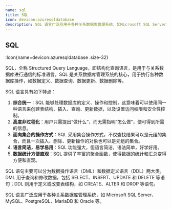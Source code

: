 ```yaml
---
name: sql
title: SQL
icon: devicon:azuresqldatabase
description: SQL 语言广泛应用于各种关系数据库管理系统，如Microsoft SQL Server、MySQL、PostgreSQL、MariaDB和Oracle等。
---
```


## SQL

:Icon{name=devicon:azuresqldatabase .size-32}

SQL，全称 Structured Query Language，即结构化查询语言，是用于与关系数据库进行通信的标准语言。SQL 是关系数据库管理系统的核心，用于执行各种数据库操作，如数据定义、数据查询、数据更新、数据删除等。

SQL 语言具有如下特点：

1. **综合统一**：SQL 能够处理数据库的定义、操作和控制，这意味着可以使用同一种语言来创建表结构、插入、查询、更新数据，以及设置访问权限和安全性控制。
2. **高度非过程化**：用户只需提出“做什么”，而无需指明“怎么做”，便可得到所需的信息。
3. **面向集合的操作方式**：SQL 采用集合操作方式，不仅查找结果可以是元组的集合，而且一次插入、删除、更新操作的对象也可以是元组的集合。
4. **语言简洁，易学易用**：SQL 功能强大，但语言简洁，语法简单，好学好用。
5. **数据统计方便直观**：SQL 提供了丰富的聚合函数，使得数据的统计和汇总变得方便和直观。

SQL 语句主要可以分为数据操作语言（DML）和数据定义语言（DDL）两大类。DML 用于查询和修改数据，包括 SELECT、INSERT、UPDATE 和 DELETE 等语句；DDL 则用于定义或改变表结构，如 CREATE、ALTER 和 DROP 等语句。

SQL 语言广泛应用于各种关系数据库管理系统，如 Microsoft SQL Server、MySQL、PostgreSQL、MariaDB 和 Oracle 等。
